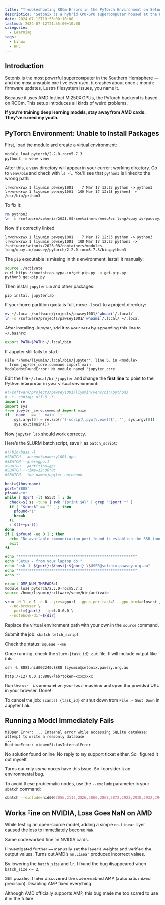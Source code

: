 ```yaml
---
title: "Troubleshooting ROCm Errors in the PyTorch Environment on Setonix"
description: "Setonix is a hybrid CPU-GPU supercomputer housed at the Pawsey Centre in Western Australia. This post documents troubleshooting steps for PyTorch and ROCm errors on Setonix."
date: 2024-07-12T19:55:00+10:00
lastmod: 2024-07-12T21:55:00+10:00
categories:
  - Learning
tags:
  - Linux
  - HPC
---
```


## Introduction

Setonix is the most powerful supercomputer in the Southern Hemisphere — and the most unstable one I’ve ever used. It crashes about once a month: firmware updates, Lustre filesystem issues, you name it.

Because it uses AMD Instinct MI250X GPUs, the PyTorch backend is based on ROCm. This setup introduces all kinds of weird problems.

**If you’re training deep learning models, stay away from AMD cards. They’ve ruined my youth.**

## PyTorch Environment: Unable to Install Packages

First, load the module and create a virtual environment:

```bash
module load pytorch/2.2.0-rocm5.7.3
python3 -m venv venv
````

After this, a `venv` directory will appear in your current working directory. Go to `venv/bin` and check with `ls -l`. You’ll see that `python3` is linked to the wrong path:

```text
lrwxrwxrwx 1 liyumin pawsey1001    7 Mar 17 12:03 python -> python3
lrwxrwxrwx 1 liyumin pawsey1001  100 Mar 17 12:03 python3 -> /usr/bin/python3
```

To fix it:

```bash
rm python3
ln -s /software/setonix/2023.08/containers/modules-long/quay.io/pawsey/pytorch/2.2.0-rocm5.7.3/bin/python3 python3
```

Now it's correctly linked:

```text
lrwxrwxrwx 1 liyumin pawsey1001    7 Mar 17 12:03 python -> python3
lrwxrwxrwx 1 liyumin pawsey1001  100 Mar 17 12:03 python3 -> /software/setonix/2023.08/containers/modules-long/quay.io/pawsey/pytorch/2.2.0-rocm5.7.3/bin/python3
```

The `pip` executable is missing in this environment. Install it manually:

```bash
source ./activate
curl https://bootstrap.pypa.io/get-pip.py -o get-pip.py
python3 get-pip.py
```

Then install `jupyterlab` and other packages:

```bash
pip install jupyterlab
```

If your home partition quota is full, move `.local` to a project directory:

```bash
mv ~/.local /software/projects/pawsey1001/`whoami`/.local/
ln -s /software/projects/pawsey1001/`whoami`/.local/ ~/.local
```

After installing Jupyter, add it to your `PATH` by appending this line to `~/.bashrc`:

```bash
export PATH=$PATH:~/.local/bin
```

If Jupyter still fails to start:

```text
File "/home/liyumin/.local/bin/jupyter", line 5, in <module>
  from jupyter_core.command import main
ModuleNotFoundError: No module named 'jupyter_core'
```

Edit the file `~/.local/bin/jupyter` and change the **first line** to point to the Python interpreter in your virtual environment:

```python
#!/software/projects/pawsey1001/liyumin/venv/bin/python3
# -*- coding: utf-8 -*-
import re
import sys
from jupyter_core.command import main
if __name__ == '__main__':
    sys.argv[0] = re.sub(r'(-script\.pyw|\.exe)?$', '', sys.argv[0])
    sys.exit(main())
```

Now `jupyter lab` should work correctly.

Here’s the SLURM batch script, save it as `batch_script`:

```bash
#!/bin/bash -l
#SBATCH --account=pawsey1001-gpu
#SBATCH --gres=gpu:1
#SBATCH --partition=gpu
#SBATCH --time=12:00:00
#SBATCH --job-name=jupyter_notebook

host=$(hostname)
port="8888"
pfound="0"
while [ $port -lt 65535 ] ; do
  check=$( ss -tuna | awk '{print $4}' | grep ":$port *" )
  if [ "$check" == "" ] ; then
    pfound="1"
    break
  fi
  : $((++port))
done
if [ $pfound -eq 0 ] ; then
  echo "No available communication port found to establish the SSH tunnel."
  exit
fi

echo "*****************************************************"
echo "Setup - from your laptop do:"
echo "ssh -L ${port}:${host}:${port} \$USER@setonix.pawsey.org.au"
echo "*****************************************************"
echo ""

export OMP_NUM_THREADS=1
module load pytorch/2.2.0-rocm5.7.3
source /home/liyumin/software/venv/bin/activate

srun -N 1 -n 1 -c 8 --gres=gpu:1 --gpus-per-task=1 --gpu-bind=closest jupyter lab \
  --no-browser \
  --port=${port} --ip=0.0.0.0 \
  --notebook-dir=${dir}
```

Replace the virtual environment path with your own in the `source` command.

Submit the job: `sbatch batch_script`

Check the status: `squeue --me`

Once running, check the `slurm-{task_id}.out` file. It will include output like this:

```text
ssh -L 8888:nid002240:8888 liyumin@setonix.pawsey.org.au
...
http://127.0.0.1:8888/lab?token=xxxxxxxx
```

Run the `ssh -L` command on your local machine and open the provided URL in your browser. Done!

To cancel the job: `scancel {task_id}` or shut down from `File > Shut Down` in Jupyter Lab.

## Running a Model Immediately Fails

```text
MIOpen Error: ... Internal error while accessing SQLite database: attempt to write a readonly database
...
RuntimeError: miopenStatusInternalError
```

No solution found online. No reply to my support ticket either. So I figured it out myself.

Turns out only *some* nodes have this issue. So I consider it an environmental bug.

To avoid these problematic nodes, use the `--exclude` parameter in your `sbatch` command:

```bash
sbatch --exclude=nid00[2056,2112,2826,2860,2868,2872,2928,2930,2932,2942,2946,2948,2984,2986,2988,2990,2994,3000] batch_script
```

## Works Fine on NVIDIA, Loss Goes NaN on AMD

While testing an open-source model, adding a simple `nn.Linear` layer caused the loss to immediately become `NaN`.

Same code worked fine on NVIDIA cards.

I investigated further — manually set the layer’s weights and verified the output values. Turns out AMD’s `nn.Linear` produced incorrect values.

By lowering the `batch_size` and `lr`, I found the bug disappeared when `batch_size <= 2`.

Still puzzled, I later discovered the code enabled AMP (automatic mixed precision). Disabling AMP fixed everything.

Although AMD officially supports AMP, this bug made me too scared to use it in the future.

